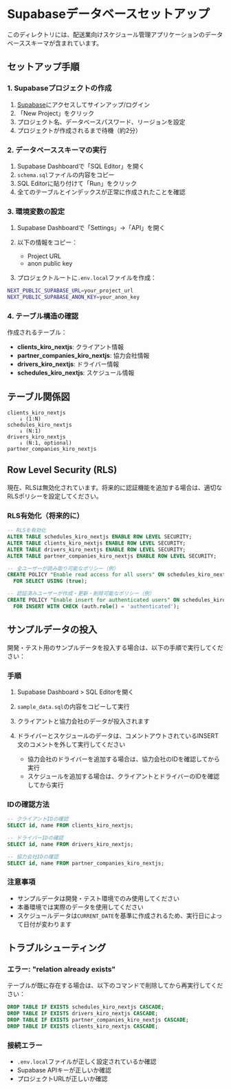 # Supabaseデータベースセットアップ

このディレクトリには、配送業向けスケジュール管理アプリケーションのデータベーススキーマが含まれています。

## セットアップ手順

### 1. Supabaseプロジェクトの作成

1. [Supabase](https://supabase.com)にアクセスしてサインアップ/ログイン
2. 「New Project」をクリック
3. プロジェクト名、データベースパスワード、リージョンを設定
4. プロジェクトが作成されるまで待機（約2分）

### 2. データベーススキーマの実行

1. Supabase Dashboardで「SQL Editor」を開く
2. `schema.sql`ファイルの内容をコピー
3. SQL Editorに貼り付けて「Run」をクリック
4. 全てのテーブルとインデックスが正常に作成されたことを確認

### 3. 環境変数の設定

1. Supabase Dashboardで「Settings」→「API」を開く
2. 以下の情報をコピー：
   - Project URL
   - anon public key

3. プロジェクトルートに`.env.local`ファイルを作成：

```bash
NEXT_PUBLIC_SUPABASE_URL=your_project_url
NEXT_PUBLIC_SUPABASE_ANON_KEY=your_anon_key
```

### 4. テーブル構造の確認

作成されるテーブル：

- **clients_kiro_nextjs**: クライアント情報
- **partner_companies_kiro_nextjs**: 協力会社情報
- **drivers_kiro_nextjs**: ドライバー情報
- **schedules_kiro_nextjs**: スケジュール情報

## テーブル関係図

```
clients_kiro_nextjs
    ↓ (1:N)
schedules_kiro_nextjs
    ↓ (N:1)
drivers_kiro_nextjs
    ↓ (N:1, optional)
partner_companies_kiro_nextjs
```

## Row Level Security (RLS)

現在、RLSは無効化されています。将来的に認証機能を追加する場合は、適切なRLSポリシーを設定してください。

### RLS有効化（将来的に）

```sql
-- RLSを有効化
ALTER TABLE schedules_kiro_nextjs ENABLE ROW LEVEL SECURITY;
ALTER TABLE clients_kiro_nextjs ENABLE ROW LEVEL SECURITY;
ALTER TABLE drivers_kiro_nextjs ENABLE ROW LEVEL SECURITY;
ALTER TABLE partner_companies_kiro_nextjs ENABLE ROW LEVEL SECURITY;

-- 全ユーザーが読み取り可能なポリシー（例）
CREATE POLICY "Enable read access for all users" ON schedules_kiro_nextjs
  FOR SELECT USING (true);

-- 認証済みユーザーが作成・更新・削除可能なポリシー（例）
CREATE POLICY "Enable insert for authenticated users" ON schedules_kiro_nextjs
  FOR INSERT WITH CHECK (auth.role() = 'authenticated');
```

## サンプルデータの投入

開発・テスト用のサンプルデータを投入する場合は、以下の手順で実行してください：

### 手順

1. Supabase Dashboard > SQL Editorを開く

2. `sample_data.sql`の内容をコピーして実行

3. クライアントと協力会社のデータが投入されます

4. ドライバーとスケジュールのデータは、コメントアウトされているINSERT文のコメントを外して実行してください
   - 協力会社のドライバーを追加する場合は、協力会社のIDを確認してから実行
   - スケジュールを追加する場合は、クライアントとドライバーのIDを確認してから実行

### IDの確認方法

```sql
-- クライアントIDの確認
SELECT id, name FROM clients_kiro_nextjs;

-- ドライバーIDの確認
SELECT id, name FROM drivers_kiro_nextjs;

-- 協力会社IDの確認
SELECT id, name FROM partner_companies_kiro_nextjs;
```

### 注意事項

- サンプルデータは開発・テスト環境でのみ使用してください
- 本番環境では実際のデータを使用してください
- スケジュールデータは`CURRENT_DATE`を基準に作成されるため、実行日によって日付が変わります

## トラブルシューティング

### エラー: "relation already exists"

テーブルが既に存在する場合は、以下のコマンドで削除してから再実行してください：

```sql
DROP TABLE IF EXISTS schedules_kiro_nextjs CASCADE;
DROP TABLE IF EXISTS drivers_kiro_nextjs CASCADE;
DROP TABLE IF EXISTS partner_companies_kiro_nextjs CASCADE;
DROP TABLE IF EXISTS clients_kiro_nextjs CASCADE;
```

### 接続エラー

- `.env.local`ファイルが正しく設定されているか確認
- Supabase APIキーが正しいか確認
- プロジェクトURLが正しいか確認
